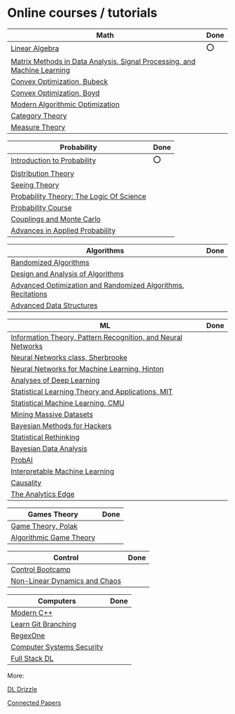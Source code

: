 # Online courses / tutorials

| Math | Done |
| ---- | ---- |
|[Linear Algebra](https://ocw.mit.edu/courses/mathematics/18-06sc-linear-algebra-fall-2011/)| :o: |
|[Matrix Methods in Data Analysis, Signal Processing, and Machine Learning](https://www.youtube.com/playlist?list=PLUl4u3cNGP63oMNUHXqIUcrkS2PivhN3k)| |
|[Convex Optimization, Bubeck](https://www.youtube.com/playlist?list=PLAPSKVSdi0oZPbS-UD_kwT4ePZQx_CiME)| |
|[Convex Optimization, Boyd](https://www.youtube.com/playlist?list=PL3940DD956CDF0622)| |
|[Modern Algorithmic Optimization](https://www.youtube.com/playlist?list=PLEqoHzpnmTfAoUDqnmMly-KgyJ6ZM_axf)| |
|[Category Theory](https://www.youtube.com/playlist?list=PLbgaMIhjbmEnaH_LTkxLI7FMa2HsnawM_)| |
|[Measure Theory](https://www.youtube.com/playlist?list=PLBh2i93oe2qvMVqAzsX1Kuv6-4fjazZ8j)| |


| Probability | Done |
| ----------- | ---- |
|[Introduction to Probability](https://ocw.mit.edu/resources/res-6-012-introduction-to-probability-spring-2018/index.htm)| :o: |
|[Distribution Theory](https://www.youtube.com/playlist?list=PLBh2i93oe2qsbptdcvFlowCl51EX_a3nB)| |
|[Seeing Theory](https://seeing-theory.brown.edu/)| |
|[Probability Theory: The Logic Of Science](http://www-biba.inrialpes.fr/Jaynes/prob.html)| |
|[Probability Course](https://www.probabilitycourse.com/)| |
|[Couplings and Monte Carlo](https://sites.google.com/site/pierrejacob/cmclectures)| |
|[Advances in Applied Probability](https://www.youtube.com/playlist?list=PL04QVxpjcnjg_94pKWf8WHFUCdjVAUHp3)| |


| Algorithms | Done |
| ---------- | ---- |
|[Randomized Algorithms](https://www.youtube.com/playlist?list=PLwdnzlV3ogoVOBjwmNLnTN8fTWHy3wNOq)| |
|[Design and Analysis of Algorithms](https://www.youtube.com/playlist?list=PLUl4u3cNGP6317WaSNfmCvGym2ucw3oGp)| |
|[Advanced Optimization and Randomized Algorithms](https://www.youtube.com/playlist?list=PLjTcdlvIS6cjdA8WVXNIk56X_SjICxt0d), [Recitations](https://www.youtube.com/playlist?list=PLjTcdlvIS6cj73EbnBdr6sz7_KEw1Evzp)| |
|[Advanced Data Structures](https://ocw.mit.edu/courses/electrical-engineering-and-computer-science/6-851-advanced-data-structures-spring-2012/index.htm)| |


| ML | Done |
| -- | ---- |
|[Information Theory, Pattern Recognition, and Neural Networks](https://www.youtube.com/playlist?list=PLruBu5BI5n4aFpG32iMbdWoRVAA-Vcso6)| |
|[Neural Networks class, Sherbrooke](http://info.usherbrooke.ca/hlarochelle/neural_networks/content.html)| |
|[Neural Networks for Machine Learning, Hinton](https://www.youtube.com/playlist?list=PLoRl3Ht4JOcdU872GhiYWf6jwrk_SNhz9)| |
|[Analyses of Deep Learning](https://stats385.github.io/)| |
|[Statistical Learning Theory and Applications, MIT](https://www.youtube.com/playlist?list=PLyGKBDfnk-iDj3FBd0Avr_dLbrU8VG73O)| |
|[Statistical Machine Learning, CMU](https://www.youtube.com/playlist?list=PLJ47vb5aNkOCHTFVNWTjCCnD6HLD2IQXL)| |
|[Mining Massive Datasets](https://www.youtube.com/playlist?list=PLLssT5z_DsK9JDLcT8T62VtzwyW9LNepV)| |
|[Bayesian Methods for Hackers](https://github.com/CamDavidsonPilon/Probabilistic-Programming-and-Bayesian-Methods-for-Hackers)| |
|[Statistical Rethinking](https://github.com/rmcelreath/statrethinking_winter2019)| |
|[Bayesian Data Analysis](https://github.com/avehtari/BDA_course_Aalto)| |
|[ProbAI](https://www.youtube.com/playlist?list=PLRy-VW__9hV8s--JkHXZvnd26KgjRP2ik)| |
|[Interpretable Machine Learning](https://christophm.github.io/interpretable-ml-book/index.html)| |
|[Causality](https://www.youtube.com/playlist?list=PL_onPhFCkVQimvhuSAFrC8VWLEyNygQR5)| |
|[The Analytics Edge](https://ocw.mit.edu/courses/sloan-school-of-management/15-071-the-analytics-edge-spring-2017/index.htm)| |


| Games Theory | Done |
| ------------ | ---- |
|[Game Theory, Polak](https://www.youtube.com/playlist?list=PL6EF60E1027E1A10B)| |
|[Algorithmic Game Theory](http://timroughgarden.org/f13/f13.html)| |


| Control | Done |
| ------- | ---- |
|[Control Bootcamp](https://www.youtube.com/playlist?list=PLMrJAkhIeNNR20Mz-VpzgfQs5zrYi085m)| |
|[Non-Linear Dynamics and Chaos](https://www.youtube.com/playlist?list=PL_onPhFCkVQgE_zizXouYPiuaLxQ8cu5O)| |


| Computers | Done |
| --------- | ---- |
|[Modern C++](https://www.youtube.com/playlist?list=PLgnQpQtFTOGR50iIOtO36nK6aNPtVq98C)| |
|[Learn Git Branching](https://learngitbranching.js.org/)| |
|[RegexOne](https://regexone.com/)| |
|[Computer Systems Security](https://ocw.mit.edu/courses/electrical-engineering-and-computer-science/6-858-computer-systems-security-fall-2014/)| |
|[Full Stack DL](https://fullstackdeeplearning.com/)| |

More:

[DL Drizzle](https://github.com/kmario23/deep-learning-drizzle)

[Connected Papers](https://www.connectedpapers.com/)
